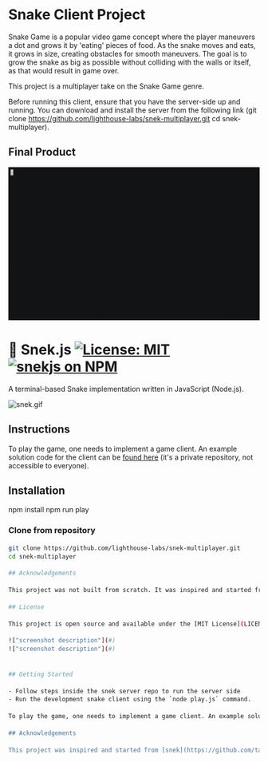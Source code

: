 # Snake Client Project

Snake Game is a popular video game concept where the player maneuvers a dot and grows it by 'eating' pieces of food. As the snake moves and eats, it grows in size, creating obstacles for smooth maneuvers. The goal is to grow the snake as big as possible without colliding with the walls or itself, as that would result in game over.

This project is a multiplayer take on the Snake Game genre.

Before running this client, ensure that you have the server-side up and running. You can download and install the server from the following link (git clone https://github.com/lighthouse-labs/snek-multiplayer.git
cd snek-multiplayer).

## Final Product

![Snek Game GIF](https://github.com/Pearl-Dragon/snake_client/blob/main/snek.gif)







# 🐍 Snek.js [![License: MIT](https://img.shields.io/badge/License-MIT-blue.svg)](https://opensource.org/licenses/MIT) [![snekjs on NPM](https://img.shields.io/npm/v/snekjs.svg?color=green&label=snekjs)](https://www.npmjs.com/package/snekjs)

A terminal-based Snake implementation written in JavaScript (Node.js).

![snek.gif](https://raw.githubusercontent.com/taniarascia/snek/master/snek.gif)

## Instructions

To play the game, one needs to implement a game client. An example solution code for the client can be [found here](https://github.com/lighthouse-labs/snek-client) (it's a private repository, not accessible to everyone).

## Installation

npm install
npm run play

### Clone from repository

```bash
git clone https://github.com/lighthouse-labs/snek-multiplayer.git
cd snek-multiplayer

## Acknowledgements

This project was not built from scratch. It was inspired and started from [snek](https://github.com/taniarascia/snek) ([blog post](https://www.taniarascia.com/snake-game-in-javascript/)). [Tania Rascia](https://www.taniarascia.com) is the original author.

## License

This project is open source and available under the [MIT License](LICENSE).

!["screenshot description"](#)
!["screenshot description"](#)


## Getting Started

- Follow steps inside the snek server repo to run the server side
- Run the development snake client using the `node play.js` command.

To play the game, one needs to implement a game client. An example solution code for the client is found at https://github.com/Pearl-Dragon/snake_client - it's a private repository.

## Acknowledgements

This project was inspired and started from [snek](https://github.com/taniarascia/snek) ([blog post](https://www.taniarascia.com/snake-game-in-javascript/)). [Tania Rascia](https://www.taniarascia.com) is the original author.